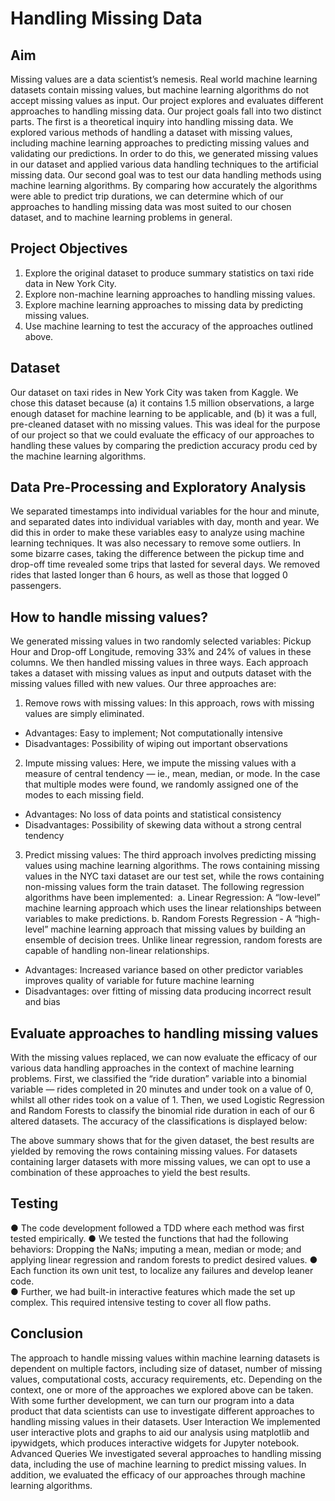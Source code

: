 #                                                   Handling Missing Data

## Aim

Missing values are a data scientist’s nemesis. Real world machine learning datasets contain missing values, but machine learning algorithms do not accept missing values as input. Our project explores and evaluates different approaches to handling missing data. 
Our project goals fall into two distinct parts. The first is a theoretical inquiry into handling missing data. We explored various methods of handling a dataset with missing values, including machine learning approaches to predicting missing values and validating our predictions. In order to do this, we generated missing values in our dataset and applied various data handling techniques to the artificial missing data.
Our second goal was to test our data handling methods using machine learning algorithms. By comparing how accurately the algorithms were able to predict trip durations, we can determine which of our approaches to handling missing data was most suited to our chosen dataset, and to machine learning problems in general. 

## Project Objectives 

1. Explore the original dataset to produce summary statistics on taxi ride data in New York City. 
2. Explore non-machine learning approaches to handling missing values. 
3. Explore machine learning approaches to missing data by predicting missing values. 
4. Use machine learning to test the accuracy of the approaches outlined above. 

## Dataset

Our dataset on taxi rides in New York City was taken from Kaggle. We chose this dataset because (a) it contains 1.5 million observations, a large enough dataset for machine learning to be applicable, and (b) it was a full, pre-cleaned dataset with no missing values. This was ideal for the purpose of our project so that we could evaluate the efficacy of our approaches to handling these values by comparing the prediction accuracy produ ced by the machine learning algorithms. 

## Data Pre-Processing and Exploratory Analysis

We separated timestamps into individual variables for the hour and minute, and separated dates into individual variables with day, month and year. We did this in order to make these variables easy to analyze using machine learning techniques. 
It was also necessary to remove some outliers. In some bizarre cases, taking the difference between the pickup time and drop-off time revealed some trips that lasted for several days. We removed rides that lasted longer than 6 hours, as well as those that logged 0 passengers.  
                                  
## How to handle missing values? 

We generated missing values in two randomly selected variables: Pickup Hour and Drop-off Longitude, removing 33% and 24% of values in these columns. We then handled missing values in three ways. Each approach takes a dataset with missing values as input and outputs dataset with the missing values filled with new values. Our three approaches are: 
1. Remove rows with missing values: In this approach, rows with missing values are simply eliminated. 
- Advantages:  Easy to implement; Not computationally intensive 
- Disadvantages: Possibility of wiping out important observations 
2. Impute missing values: Here, we impute the missing values with a measure of central tendency — ie., mean, median, or mode.  In the case that multiple modes were found, we randomly assigned one of the modes to each missing field. 
- Advantages: No loss of data points and statistical consistency 
- Disadvantages: Possibility of skewing data without a strong central tendency
3. Predict missing values: The third approach involves predicting missing values using machine learning algorithms. The rows containing missing values in the NYC taxi dataset are our test set, while the rows containing non-missing values form the train dataset. The following regression algorithms have been implemented: 
  a. Linear Regression: A “low-level” machine learning approach which uses the linear relationships between variables to make predictions. 
  b. Random Forests Regression - A “high-level” machine learning approach that missing values by building an ensemble of decision trees. Unlike linear regression, random forests are capable of handling non-linear relationships.  
- Advantages: Increased variance based on other predictor variables improves quality of variable for future machine learning
- Disadvantages: over fitting of missing data producing incorrect result and bias

## Evaluate approaches to handling missing values

With the missing values replaced, we can now evaluate the efficacy of our various data handling approaches in the context of machine learning problems. First, we classified the “ride duration” variable into a binomial variable — rides completed in 20 minutes and under took on a value of 0, whilst all other rides took on a value of 1. Then, we used Logistic Regression and Random Forests to classify the binomial ride duration in each of our 6 altered datasets. The accuracy of the classifications is displayed below: 
                           
The above summary shows that for the given dataset, the best results are yielded by removing the rows containing missing values. For datasets containing larger datasets with more missing values, we can opt to use a combination of these approaches to yield the best results. 

## Testing

● The code development followed a TDD where each method was first tested empirically. 
● We tested the functions that had the following behaviors: Dropping the NaNs; imputing a mean, median or mode; and applying linear regression and random forests to predict desired values.
● Each function its own unit test, to localize any failures and develop leaner code.  
● Further, we had built-in interactive features which made the set up complex. This required intensive testing to cover all flow paths. 

## Conclusion 

The approach to handle missing values within machine learning datasets is dependent on multiple factors, including size of dataset, number of missing values, computational costs, accuracy requirements, etc. Depending on the context, one or more of the approaches we explored above can be taken. With some further development, we can turn our program into a data product that data scientists can use to investigate different approaches to handling missing values in their datasets. 
User Interaction We implemented user interactive plots and graphs to aid our analysis using matplotlib and ipywidgets, which produces interactive widgets for Jupyter notebook. 
Advanced Queries We investigated several approaches to handling missing data, including the use of machine learning to predict missing values. In addition, we evaluated the efficacy of our approaches through machine learning algorithms. 

